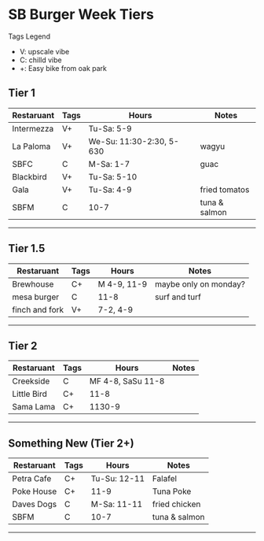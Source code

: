 # SB Burger Week Tiers

Tags Legend
* V: upscale vibe
* C: chilld vibe
* +: Easy bike from oak park


## Tier 1
| Restaruant | Tags | Hours | Notes|
| -----------|------|------------|-----|
| Intermezza | V+   | Tu-Sa: 5-9 |
| La Paloma  | V+   | We-Su: 11:30-2:30, 5-630|  wagyu|
| SBFC       | C    | M-Sa: 1-7| guac |
| Blackbird  | V+   | Tu-Sa: 5-10 |
| Gala       | V+   | Tu-Sa: 4-9 | fried tomatos |
| SBFM       | C    | 10-7 | tuna & salmon|
--------------------------------------


## Tier 1.5
| Restaruant | Tags | Hours | Notes|
| -----------|------|------------|-----|
| Brewhouse  | C+   | M 4-9, 11-9| maybe only on monday?|
| mesa burger| C   |11-8| surf and turf|
| finch and fork | V+ |  7-2, 4-9| 
--------------------------------------

## Tier 2
| Restaruant | Tags | Hours | Notes|
| -----------|------|------------|-----|
| Creekside  | C   | MF 4-8, SaSu 11-8| 
| Little Bird | C+   |11-8| 
| Sama Lama | C+ | 1130-9| 
--------------------------------------

## Something New (Tier 2+)
| Restaruant | Tags | Hours | Notes|
| -----------|------|------------|-----|
| Petra Cafe   | C+    | Tu-Su: 12-11| Falafel |
| Poke House  | C+   | 11-9 | Tuna Poke |
| Daves Dogs  | C   | M-Sa: 11-11 | fried chicken |
| SBFM       | C    | 10-7 | tuna & salmon|
--------------------------------------

